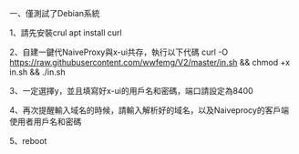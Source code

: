 一、僅測試了Debian系統

1、請先安裝crul
apt install curl

2、自建一鍵代NaiveProxy與x-ui共存，執行以下代碼
curl -O https://raw.githubusercontent.com/wwfemg/V2/master/in.sh && chmod +x in.sh && ./in.sh

3、一定選擇y，並且填寫好x-ui的用戶名和密碼，端口請設定為8400

4、再次提醒輸入域名的時候，請輸入解析好的域名，以及Naiveprocy的客戶端使用者用戶名和密碼

5、reboot
